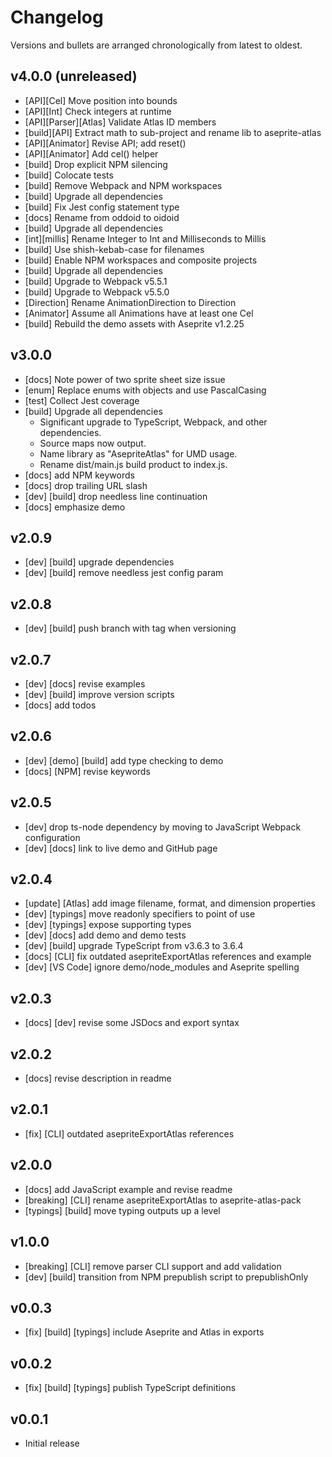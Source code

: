 # Changelog

Versions and bullets are arranged chronologically from latest to oldest.

## v4.0.0 (unreleased)

- \[API\]\[Cel\] Move position into bounds
- \[API\]\[Int\] Check integers at runtime
- \[API\]\[Parser\]\[Atlas\] Validate Atlas ID members
- \[build\]\[API\] Extract math to sub-project and rename lib to aseprite-atlas
- \[API\]\[Animator\] Revise API; add reset()
- \[API\]\[Animator\] Add cel() helper
- \[build\] Drop explicit NPM silencing
- \[build\] Colocate tests
- \[build\] Remove Webpack and NPM workspaces
- \[build\] Upgrade all dependencies
- \[build\] Fix Jest config statement type
- \[docs\] Rename from oddoid to oidoid
- \[build\] Upgrade all dependencies
- \[int\]\[millis\] Rename Integer to Int and Milliseconds to Millis
- \[build\] Use shish-kebab-case for filenames
- \[build\] Enable NPM workspaces and composite projects
- \[build\] Upgrade all dependencies
- \[build\] Upgrade to Webpack v5.5.1
- \[build\] Upgrade to Webpack v5.5.0
- \[Direction\] Rename AnimationDirection to Direction
- \[Animator\] Assume all Animations have at least one Cel
- \[build\] Rebuild the demo assets with Aseprite v1.2.25

## v3.0.0

- \[docs\] Note power of two sprite sheet size issue
- \[enum\] Replace enums with objects and use PascalCasing
- \[test\] Collect Jest coverage
- \[build\] Upgrade all dependencies
  - Significant upgrade to TypeScript, Webpack, and other dependencies.
  - Source maps now output.
  - Name library as "AsepriteAtlas" for UMD usage.
  - Rename dist/main.js build product to index.js.
- \[docs\] add NPM keywords
- \[docs\] drop trailing URL slash
- \[dev\] \[build\] drop needless line continuation
- \[docs\] emphasize demo

## v2.0.9

- \[dev\] \[build\] upgrade dependencies
- \[dev\] \[build\] remove needless jest config param

## v2.0.8

- \[dev\] \[build\] push branch with tag when versioning

## v2.0.7

- \[dev\] \[docs\] revise examples
- \[dev\] \[build\] improve version scripts
- \[docs\] add todos

## v2.0.6

- \[dev\] \[demo\] \[build\] add type checking to demo
- \[docs\] \[NPM\] revise keywords

## v2.0.5

- \[dev\] drop ts-node dependency by moving to JavaScript Webpack configuration
- \[dev\] \[docs\] link to live demo and GitHub page

## v2.0.4

- \[update\] \[Atlas\] add image filename, format, and dimension properties
- \[dev\] \[typings\] move readonly specifiers to point of use
- \[dev\] \[typings\] expose supporting types
- \[dev\] \[docs\] add demo and demo tests
- \[dev\] \[build\] upgrade TypeScript from v3.6.3 to 3.6.4
- \[docs\] \[CLI\] fix outdated asepriteExportAtlas references and example
- \[dev\] \[VS Code\] ignore demo/node_modules and Aseprite spelling

## v2.0.3

- \[docs\] \[dev\] revise some JSDocs and export syntax

## v2.0.2

- \[docs\] revise description in readme

## v2.0.1

- \[fix\] \[CLI\] outdated asepriteExportAtlas references

## v2.0.0

- \[docs\] add JavaScript example and revise readme
- \[breaking\] \[CLI\] rename asepriteExportAtlas to aseprite-atlas-pack
- \[typings\] \[build\] move typing outputs up a level

## v1.0.0

- \[breaking\] \[CLI\] remove parser CLI support and add validation
- \[dev\] \[build\] transition from NPM prepublish script to prepublishOnly

## v0.0.3

- \[fix\] \[build\] \[typings\] include Aseprite and Atlas in exports

## v0.0.2

- \[fix\] \[build\] \[typings\] publish TypeScript definitions

## v0.0.1

- Initial release
